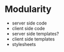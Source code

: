 
# Modularity

* server side code
* client side code
* server side templates?
* client side templates
* stylesheets


